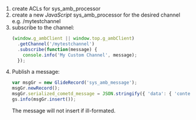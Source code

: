 1. create ACLs for sys_amb_processor
2. create a new *JavaScript* sys_amb_processor for the desired channel e.g. /mytestchannel
3. subscribe to the channel:
   ```javascript
   (window.g_ambClient || window.top.g_ambClient)
     .getChannel('/mytestchannel')
     .subscribe(function(message) {
       console.info('My Custom Channel', message);
     });
   ```
4. Publish a message:
   ```javascript
   var msgGr = new GlideRecord('sys_amb_message');
   msgGr.newRecord();
   msgGr.serialized_cometd_message = JSON.stringify({ 'data': { 'content': 'hello world' }, 'channel': '/mytestchannel' });
   gs.info(msgGr.insert());
   ```
   The message will not insert if ill-formated.
